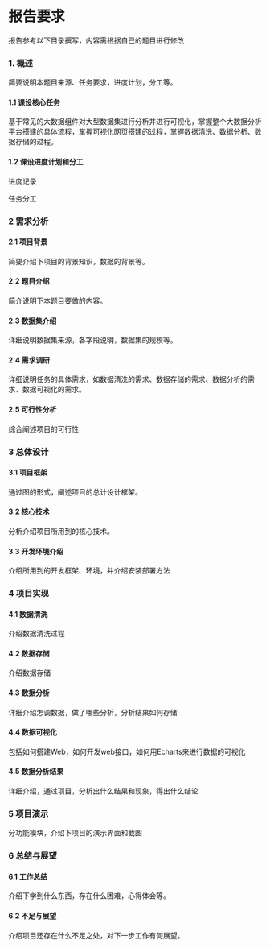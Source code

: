 # 报告要求

报告参考以下目录撰写，内容需根据自己的题目进行修改

### 1. 概述

简要说明本题目来源、任务要求，进度计划，分工等。

#### 1.1 课设核心任务

基于常见的大数据组件对大型数据集进行分析并进行可视化，掌握整个大数据分析平台搭建的具体流程，掌握可视化网页搭建的过程，掌握数据清洗、数据分析、数据存储的过程。

#### 1.2 课设进度计划和分工

进度记录

任务分工

### 2 需求分析

#### 2.1 项目背景

简要介绍下项目的背景知识，数据的背景等。

#### 2.2 题目介绍

简介说明下本题目要做的内容。

#### 2.3 数据集介绍

详细说明数据集来源，各字段说明，数据集的规模等。

#### 2.4 需求调研

详细说明任务的具体需求，如数据清洗的需求、数据存储的需求、数据分析的需求、数据可视化的需求。

#### 2.5 可行性分析

综合阐述项目的可行性

### 3 总体设计

#### 3.1 项目框架

通过图的形式，阐述项目的总计设计框架。

#### 3.2 核心技术

分析介绍项目所用到的核心技术。

#### 3.3 开发环境介绍

介绍所用到的开发框架、环境，并介绍安装部署方法

### 4 项目实现

#### 4.1 数据清洗

介绍数据清洗过程

#### 4.2 数据存储

介绍数据存储

#### 4.3 数据分析

详细介绍怎调数据，做了哪些分析，分析结果如何存储

#### 4.4 数据可视化

包括如何搭建Web，如何开发web接口，如何用Echarts来进行数据的可视化

#### 4.5 数据分析结果

详细介绍，通过项目，分析出什么结果和现象，得出什么结论

### 5 项目演示

分功能模块，介绍下项目的演示界面和截图

### 6 总结与展望

#### 6.1 工作总结

介绍下学到什么东西，存在什么困难，心得体会等。

#### 6.2 不足与展望

介绍项目还存在什么不足之处，对下一步工作有何展望。

